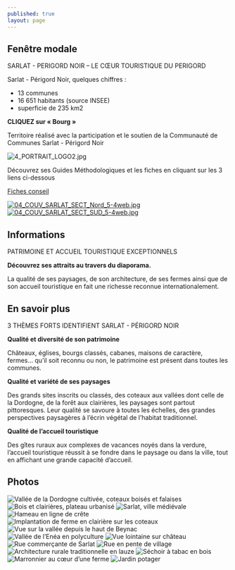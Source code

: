 ```yaml
---
published: true
layout: page
---
```


## Fenêtre modale
SARLAT - PERIGORD NOIR – LE CŒUR TOURISTIQUE DU PERIGORD

Sarlat - Périgord Noir, quelques chiffres :

- 13 communes
- 16 651 habitants (source INSEE)
- superficie de 235 km2

**CLIQUEZ sur « Bourg »**

Territoire réalisé avec la participation et le soutien de la Communauté de Communes Sarlat - Périgord Noir

![4_PORTRAIT_LOGO2.jpg]({{site.baseurl}}/data/images/4/portrait/4_PORTRAIT_LOGO2.jpg)

Découvrez ses Guides Méthodologiques et les fiches en cliquant sur les 3 liens ci-dessous

<a href="https://cauedordogne.com/ressources-fiches/ " target="_blank">Fiches conseil </a>

<a href="https://fr.calameo.com/read/004999995c73624de7af4 " target="_blank">![04_COUV_SARLAT_SECT_Nord_5-4web.jpg]({{site.baseurl}}/data/images/4/portrait/04_COUV_SARLAT_SECT_Nord_5-4web.jpg) </a> <a href="https://fr.calameo.com/read/0049999951804571d2a2a " target="_blank">![04_COUV_SARLAT_SECT_SUD_5-4web.jpg]({{site.baseurl}}/data/images/4/portrait/04_COUV_SARLAT_SECT_SUD_5-4web.jpg) </a>



## Informations
PATRIMOINE ET ACCUEIL TOURISTIQUE EXCEPTIONNELS

**Découvrez ses attraits au travers du diaporama.**

La qualité de ses paysages, de son architecture, de ses fermes ainsi que de son accueil touristique en fait une richesse reconnue internationalement.

## En savoir plus
3 THÈMES FORTS IDENTIFIENT SARLAT - PÉRIGORD NOIR

**Qualité et diversité de son patrimoine**

Châteaux, églises, bourgs classés, cabanes, maisons de caractère, fermes… qu’il soit reconnu ou non, le patrimoine est présent dans toutes les communes.

**Qualité et variété de ses paysages**

Des grands sites inscrits ou classés, des coteaux aux vallées dont celle de la Dordogne, de la forêt aux clairières, les paysages sont partout pittoresques. Leur qualité se savoure à toutes les échelles, des grandes perspectives paysagères à l’écrin végétal de l’habitat traditionnel. 

**Qualité de l’accueil touristique**

Des gîtes ruraux aux complexes de vacances noyés dans la verdure, l’accueil touristique réussit à se fondre dans le paysage ou dans la ville, tout en affichant une grande capacité d’accueil. 

## Photos
![Vallée de la Dordogne cultivée, coteaux boisés et falaises](/data/images/4/portrait/4_PORTRAIT_01.jpg)
![Bois et clairières, plateau urbanisé](/data/images/4/portrait/4_PORTRAIT_02.jpg)
![Sarlat, ville médiévale](/data/images/4/portrait/4_PORTRAIT_03.jpg)
![Hameau en ligne de crête](/data/images/4/portrait/4_PORTRAIT_04.jpg)
![Implantation de ferme en clairière sur les coteaux](/data/images/4/portrait/4_PORTRAIT_05.jpg)
![Vue sur la vallée depuis le haut de Beynac](/data/images/4/portrait/4_PORTRAIT_06.jpg)
![Vallée de l’Enéa en polyculture](/data/images/4/portrait/4_PORTRAIT_07.jpg)
![Vue lointaine sur château](/data/images/4/portrait/4_PORTRAIT_08.jpg)
![Rue commerçante de Sarlat](/data/images/4/portrait/4_PORTRAIT_09.jpg)
![Rue en pente de village](/data/images/4/portrait/4_PORTRAIT_10.jpg)
![Architecture rurale traditionnelle en lauze](/data/images/4/portrait/4_PORTRAIT_11.jpg)
![Séchoir à tabac en bois](/data/images/4/portrait/4_PORTRAIT_12.jpg)
![Marronnier au cœur d’une ferme](/data/images/4/portrait/4_PORTRAIT_13.jpg)
![Jardin potager](/data/images/4/portrait/4_PORTRAIT_14.jpg)
